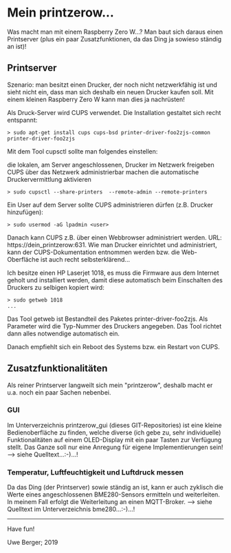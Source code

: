 # Mein printzerow...
Was macht man mit einem Raspberry Zero W...? Man baut sich daraus einen
Printserver (plus ein paar Zusatzfunktionen, da das Ding ja sowieso ständig
an ist)!


## Printserver
Szenario: man besitzt einen Drucker, der noch nicht netzwerkfähig ist und
sieht nicht ein, dass man sich deshalb ein neuen Drucker kaufen soll. Mit 
einem kleinen Raspberry Zero W kann man dies ja nachrüsten!

Als Druck-Server wird CUPS verwendet. Die Installation gestaltet sich 
recht entspannt:
```
> sudo apt-get install cups cups-bsd printer-driver-foo2zjs-common printer-driver-foo2zjs
```

Mit dem Tool cupsctl sollte man folgendes einstellen:

die lokalen, am Server angeschlossenen, Drucker im Netzwerk freigeben
CUPS über das Netzwerk administrierbar machen
die automatische Druckervermittlung aktivieren
```
> sudo cupsctl --share-printers  --remote-admin --remote-printers
```

Ein User auf dem Server sollte CUPS administrieren dürfen (z.B. Drucker 
hinzufügen):
```
> sudo usermod -aG lpadmin <user>
```

Danach kann CUPS z.B. über einen Webbrowser administriert werden. 
URL: https://dein_printzerow:631. Wie man Drucker einrichtet und 
administriert, kann der CUPS-Dokumentation entnommen werden bzw. die 
Web-Oberfläche ist auch recht selbsterklärend...

Ich besitze einen HP Laserjet 1018, es muss die Firmware aus dem Internet 
geholt und installiert werden, damit diese automatisch beim Einschalten 
des Druckers zu selbigen kopiert wird:
```
> sudo getweb 1018
...
```
Das Tool getweb ist Bestandteil des Paketes printer-driver-foo2zjs. Als 
Parameter wird die Typ-Nummer des Druckers angegeben. Das Tool richtet 
dann alles notwendige automatisch ein.

Danach empfiehlt sich ein Reboot des Systems bzw. ein Restart von CUPS.


## Zusatzfunktionalitäten
Als reiner Printserver langweilt sich mein "printzerow", deshalb macht er 
u.a. noch ein paar Sachen nebenbei.

### GUI
Im Unterverzeichnis printzerow_gui (dieses GIT-Repositories) ist eine 
kleine Bedienoberfläche zu finden, welche diverse (ich gebe zu, sehr 
individuelle) Funktionalitäten auf einem OLED-Display mit ein paar Tasten 
zur Verfügung stellt. Das Ganze soll nur eine Anregung für eigene 
Implementierungen sein! 
--> siehe Quelltext...:-)...!

### Temperatur, Luftfeuchtigkeit und Luftdruck messen
Da das Ding (der Printserver) sowie ständig an ist, kann er auch zyklisch 
die Werte eines angeschlossenen BME280-Sensors ermitteln und weiterleiten.
In meinem Fall erfolgt die Weiterleitung an einen MQTT-Broker.
--> siehe Quelltext im Unterverzeichnis bme280...:-)...!


---------
Have fun!



Uwe Berger; 2019
